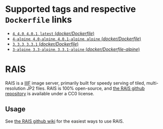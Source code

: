 # Supported tags and respective `Dockerfile` links

- [`4`, `4.0`, `4.0.1`, `latest` (*docker/Dockerfile*)](https://github.com/uoregon-libraries/rais-image-server/blob/v4.0.1/docker/Dockerfile)
- [`4-alpine`, `4.0-alpine`, `4.0.1-alpine`, `alpine` (*docker/Dockerfile*)](https://github.com/uoregon-libraries/rais-image-server/blob/v4.0.1/docker/Dockerfile-alpine)
- [`3`, `3.3`, `3.3.1` (*docker/Dockerfile*)](https://github.com/uoregon-libraries/rais-image-server/blob/v3.3.1/docker/Dockerfile)
- [`3-alpine`, `3.3-alpine`, `3.3.1-alpine` (*docker/Dockerfile-alpine*)](https://github.com/uoregon-libraries/rais-image-server/blob/v3.3.1/docker/Dockerfile-alpine)

# RAIS

RAIS is a [IIIF](http://iiif.io/) image server, primarily built for speedy serving of tiled, multi-resolution JP2 files.  RAIS is 100% open-source, and [the RAIS github repository](https://github.com/uoregon-libraries/rais-image-server) is available under a CC0 license.

## Usage

See [the RAIS github wiki](https://github.com/uoregon-libraries/rais-image-server/wiki/Docker-Demo) for the easiest ways to use RAIS.
